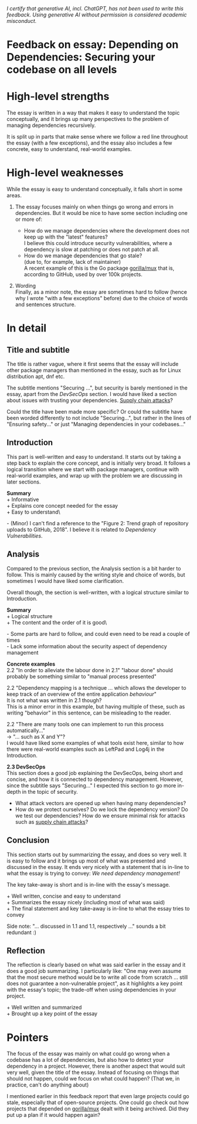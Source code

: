 *I certify that generative AI, incl. ChatGPT, has not been used to write this feedback. Using generative AI without permission is considered academic misconduct.*

# Feedback on essay: Depending on Dependencies: Securing your codebase on all levels

# High-level strengths
The essay is written in a way that makes it easy to understand the topic conceptually, and it brings up many perspectives to the problem of managing dependencies recursively. 

It is split up in parts that make sense where we follow a red line throughout the essay (with a few exceptions), and the essay also includes a few concrete, easy to understand, real-world examples.

# High-level weaknesses
While the essay is easy to understand conceptually, it falls short in some areas. 

1. The essay focuses mainly on when things go wrong and errors in dependencies. But it would be nice to have some section including one or more of:
    - How do we manage dependencies where the development does not keep up with the "latest" features? \
    I believe this could introduce security vulnerabilities, where a dependency is slow at patching or does not patch at all. 
    - How do we manage dependencies that go stale? \
    (due to, for example, lack of maintainer) \
    A recent example of this is the Go package [gorilla/mux](https://github.com/gorilla/mux) that is, according to GitHub, used by over 100k projects. 

2. Wording\
 Finally, as a minor note, the essay are sometimes hard to follow (hence why I wrote "with a few exceptions" before) due to the choice of words and sentences structure. 


# In detail

## Title and subtitle
The title is rather vague, where it first seems that the essay will include other package managers than mentioned in the essay, such as for Linux distribution apt, dnf etc.

The subtitle mentions "Securing ...", but security is barely mentioned in the essay, apart from the *DevSecOps* section. I would have liked a section about issues with trusting your dependencies. [Supply chain attacks](https://en.wikipedia.org/wiki/Supply_chain_attack)?

Could the title have been made more specific? Or could the subtitle have been worded differently to not include "Securing...", but rather in the lines of "Ensuring safety..." or just "Managing dependencies in your codebases..."

## Introduction
This part is well-written and easy to understand. It starts out by taking a step back to explain the core concept, and is initially very broad. It follows a logical transition where we start with package managers, continue with real-world examples, and wrap up with the problem we are discussing in later sections. 

**Summary**\
\+ Informative\
\+ Explains core concept needed for the essay\
\+ Easy to understand\

\- (Minor) I can't find a reference to the "Figure 2: Trend graph of repository uploads to GitHub, 2018". I believe it is related to *Dependency Vulnerabilities*.

## Analysis
Compared to the previous section, the Analysis section is a bit harder to follow. This is mainly caused by the writing style and choice of words, but sometimes I would have liked some clarification.

Overall though, the section is well-written, with a logical structure similar to Introduction. 

**Summary**\
\+ Logical structure\
\+ The content and the order of it is good\

\- Some parts are hard to follow, and could even need to be read a couple of times\
\- Lack some information about the security aspect of dependency management

**Concrete examples**\
2.2 "In order to alleviate the labour done in 2.1"
"labour done" should probably be something similar to "manual process presented"

2.2 "Dependency mapping is a technique ... which allows the developer to keep track of an overview of the entire application *behaviour*"\
It is not what was written in 2.1 though?\
This is a minor error in this example, but having multiple of these, such as writing "behavior" in this sentence, can be misleading to the reader. 

2.2 "There are many tools one can implement to run this process automatically..."\
-> "... such as X and Y"?\
I would have liked some examples of what tools exist here, similar to how there were real-world examples such as LeftPad and Log4j in the Introduction.

**2.3 DevSecOps**\
This section does a good job explaining the DevSecOps, being short and concise, and how it is connected to dependency management. However, since the subtitle says "Securing..." I expected this section to go more in-depth in the topic of security. 
- What attack vectors are opened up when having many dependencies? 
- How do we protect ourselves?
Do we lock the dependency version? Do we test our dependencies? How do we ensure minimal risk for attacks such as [supply chain attacks](https://en.wikipedia.org/wiki/Supply_chain_attack)?

## Conclusion
This section starts out by summarizing the essay, and does so very well. It is easy to follow and it brings up most of what was presented and discussed in the essay. It ends very nicely with a statement that is in-line to what the essay is trying to convey: *We need dependency management!*

The key take-away is short and is in-line with the essay's message.

\+ Well written, concise and easy to understand\
\+ Summarizes the essay nicely (including most of what was said)\
\+ The final statement and key take-away is in-line to what the essay tries to convey

Side note: "... discussed in 1.1 and 1.1, respectively ..." sounds a bit redundant :)

## Reflection
The reflection is clearly based on what was said earlier in the essay and it does a good job summarizing. I particularly like: "One may even assume that the most secure method would be to write all code from scratch ... still does not guarantee a non-vulnerable project", as it highlights a key point with the essay's topic; the trade-off when using dependencies in your project.  

\+ Well written and summarized\
\+ Brought up a key point of the essay


# Pointers
The focus of the essay was mainly on what could go wrong when a codebase has a lot of dependencies, but also how to detect your dependency in a project. However, there is another aspect that would suit very well, given the title of the essay. Instead of focusing on things that should not happen, could we focus on what could happen? (That we, in practice, can't do anything about)

I mentioned earlier in this feedback report that even large projects could go stale, especially that of open-source projects. One could go check out how projects that depended on [gorilla/mux](https://github.com/gorilla/mux) dealt with it being archived. Did they put up a plan if it would happen again?


